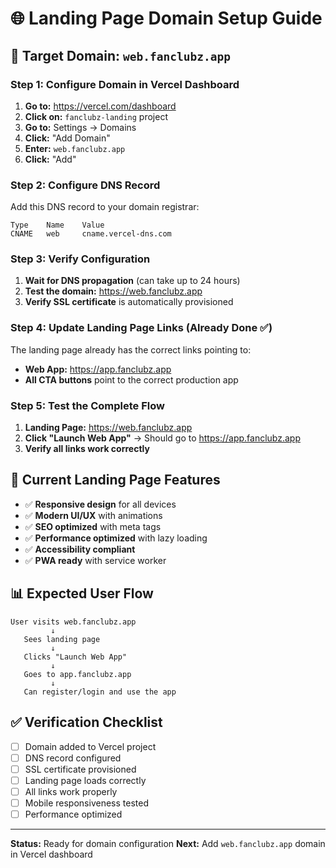 # 🌐 Landing Page Domain Setup Guide

## **🎯 Target Domain: `web.fanclubz.app`**

### **Step 1: Configure Domain in Vercel Dashboard**

1. **Go to:** https://vercel.com/dashboard
2. **Click on:** `fanclubz-landing` project
3. **Go to:** Settings → Domains
4. **Click:** "Add Domain"
5. **Enter:** `web.fanclubz.app`
6. **Click:** "Add"

### **Step 2: Configure DNS Record**

Add this DNS record to your domain registrar:

```
Type    Name    Value
CNAME   web     cname.vercel-dns.com
```

### **Step 3: Verify Configuration**

1. **Wait for DNS propagation** (can take up to 24 hours)
2. **Test the domain:** https://web.fanclubz.app
3. **Verify SSL certificate** is automatically provisioned

### **Step 4: Update Landing Page Links (Already Done ✅)**

The landing page already has the correct links pointing to:
- **Web App:** https://app.fanclubz.app
- **All CTA buttons** point to the correct production app

### **Step 5: Test the Complete Flow**

1. **Landing Page:** https://web.fanclubz.app
2. **Click "Launch Web App"** → Should go to https://app.fanclubz.app
3. **Verify all links work correctly**

## **🔧 Current Landing Page Features**

- ✅ **Responsive design** for all devices
- ✅ **Modern UI/UX** with animations
- ✅ **SEO optimized** with meta tags
- ✅ **Performance optimized** with lazy loading
- ✅ **Accessibility compliant**
- ✅ **PWA ready** with service worker

## **📊 Expected User Flow**

```
User visits web.fanclubz.app
         ↓
   Sees landing page
         ↓
   Clicks "Launch Web App"
         ↓
   Goes to app.fanclubz.app
         ↓
   Can register/login and use the app
```

## **✅ Verification Checklist**

- [ ] Domain added to Vercel project
- [ ] DNS record configured
- [ ] SSL certificate provisioned
- [ ] Landing page loads correctly
- [ ] All links work properly
- [ ] Mobile responsiveness tested
- [ ] Performance optimized

---

**Status:** Ready for domain configuration
**Next:** Add `web.fanclubz.app` domain in Vercel dashboard 